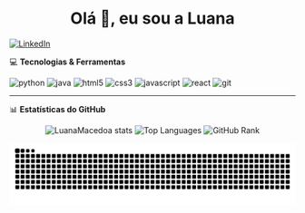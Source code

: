
<h1 align="center">Olá 👋, eu sou a Luana</h1>
 
[![LinkedIn](https://img.shields.io/badge/LinkedIn-0077B5?style=for-the-badge&logo=linkedin&logoColor=white)]( https://www.linkedin.com/in/luanamacedoa/)

💻 **Tecnologias & Ferramentas**  

<p align="left">
  <img src="https://cdn.jsdelivr.net/gh/devicons/devicon/icons/python/python-original.svg" height="40" alt="python" />
  <img src="https://cdn.jsdelivr.net/gh/devicons/devicon/icons/java/java-original.svg" height="40" alt="java" />
  <img src="https://cdn.jsdelivr.net/gh/devicons/devicon/icons/html5/html5-original.svg" height="40" alt="html5" />
  <img src="https://cdn.jsdelivr.net/gh/devicons/devicon/icons/css3/css3-original.svg" height="40" alt="css3" />
  <img src="https://cdn.jsdelivr.net/gh/devicons/devicon/icons/javascript/javascript-original.svg" height="40" alt="javascript" />
  <img src="https://cdn.jsdelivr.net/gh/devicons/devicon/icons/react/react-original.svg" height="40" alt="react" />
  <img src="https://cdn.jsdelivr.net/gh/devicons/devicon/icons/git/git-original.svg" height="40" alt="git" />
</p>

---

📊 **Estatísticas do GitHub**  

<p align="center">
  <img src="https://github-readme-stats.vercel.app/api?username=LuanaMacedoa&show_icons=true&theme=radical&hide=contribs" alt="LuanaMacedoa stats" height="140" />
  <img src="https://github-readme-stats.vercel.app/api/top-langs/?username=LuanaMacedoa&layout=compact&theme=radical" alt="Top Languages" height="160" />
  <img src="https://github-profile-summary-cards.vercel.app/api/cards/profile-details?username=LuanaMacedoa&theme=radical" alt="GitHub Rank" height="160" />
</p>

<picture align="center">
  <source media="(prefers-color-scheme: dark)" srcset="https://raw.githubusercontent.com/LuanaMacedoa/LuanaMacedoa/output/github-contribution-grid-snake-dark.svg">
  <source media="(prefers-color-scheme: light)" srcset="https://raw.githubusercontent.com/LuanaMacedoa/LuanaMacedoa/output/github-contribution-grid-snake-dark.svg">
  <img align="center" alt="github contribution grid snake animation" src="https://raw.githubusercontent.com/LuanaMacedoa/LuanaMacedoa/output/github-contribution-grid-snake.svg">
</picture>




